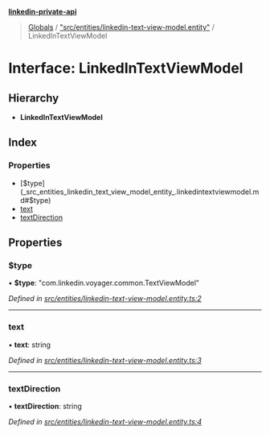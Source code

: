 **[linkedin-private-api](../README.md)**

> [Globals](../globals.md) / ["src/entities/linkedin-text-view-model.entity"](../modules/_src_entities_linkedin_text_view_model_entity_.md) / LinkedInTextViewModel

# Interface: LinkedInTextViewModel

## Hierarchy

- **LinkedInTextViewModel**

## Index

### Properties

- [$type](_src_entities_linkedin_text_view_model_entity_.linkedintextviewmodel.md#$type)
- [text](_src_entities_linkedin_text_view_model_entity_.linkedintextviewmodel.md#text)
- [textDirection](_src_entities_linkedin_text_view_model_entity_.linkedintextviewmodel.md#textdirection)

## Properties

### $type

• **$type**: \"com.linkedin.voyager.common.TextViewModel\"

_Defined in [src/entities/linkedin-text-view-model.entity.ts:2](https://github.com/eilonmore/linkedin-private-api/blob/84c9c15/src/entities/linkedin-text-view-model.entity.ts#L2)_

---

### text

• **text**: string

_Defined in [src/entities/linkedin-text-view-model.entity.ts:3](https://github.com/eilonmore/linkedin-private-api/blob/84c9c15/src/entities/linkedin-text-view-model.entity.ts#L3)_

---

### textDirection

• **textDirection**: string

_Defined in [src/entities/linkedin-text-view-model.entity.ts:4](https://github.com/eilonmore/linkedin-private-api/blob/84c9c15/src/entities/linkedin-text-view-model.entity.ts#L4)_
